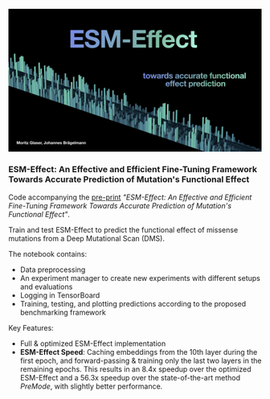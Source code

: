 ![ ](https://raw.githubusercontent.com/moritzgls/ESM-Effect/main/cover_esmeffect.jpg)



### ESM-Effect: An Effective and Efficient Fine-Tuning Framework Towards Accurate Prediction of Mutation's Functional Effect

Code accompanying the [pre-print](https://www.biorxiv.org/content/10.1101/2025.02.03.635741v1) *"ESM-Effect: An Effective and Efficient Fine-Tuning Framework Towards Accurate Prediction of Mutation's Functional Effect"*.


Train and test ESM-Effect to predict the functional effect of missense mutations from a Deep Mutational Scan (DMS).

The notebook contains:
- Data preprocessing
- An experiment manager to create new experiments with different setups and evaluations
- Logging in TensorBoard
- Training, testing, and plotting predictions according to the proposed benchmarking framework

Key Features:
- Full & optimized ESM-Effect implementation
- **ESM-Effect Speed**: Caching embeddings from the 10th layer during the first epoch, and forward-passing & training only the last two layers in the remaining epochs. This results in an 8.4x speedup over the optimized ESM-Effect and a 56.3x speedup over the state-of-the-art method *PreMode*, with slightly better performance.
